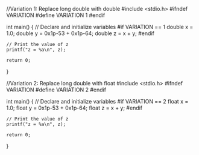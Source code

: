 
//Variation 1: Replace long double with double
#include <stdio.h>
#ifndef VARIATION
#define VARIATION 1
#endif

int main() {
    // Declare and initialize variables
#if VARIATION == 1
    double x = 1.0;
    double y = 0x1p-53 + 0x1p-64;
    double z = x + y;
#endif

    // Print the value of z
    printf("z = %a\n", z);

    return 0;
}

//Variation 2: Replace long double with float
#include <stdio.h>
#ifndef VARIATION
#define VARIATION 2
#endif

int main() {
    // Declare and initialize variables
#if VARIATION == 2
    float x = 1.0;
    float y = 0x1p-53 + 0x1p-64;
    float z = x + y;
#endif

    // Print the value of z
    printf("z = %a\n", z);

    return 0;
}
